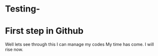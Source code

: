 # Testing-
First step in Github
==================
Well lets see through this I can manage my codes 
My time has come. I will rise now.
